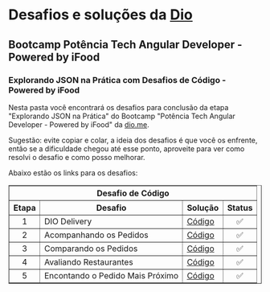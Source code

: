 # Desafios e soluções da [Dio](https://www.dio.me/)

## Bootcamp Potência Tech Angular Developer - Powered by iFood

### Explorando JSON na Prática com Desafios de Código - Powered by iFood

Nesta pasta você encontrará os desafios para conclusão da etapa "Explorando JSON na Prática" do Bootcamp "Potência Tech Angular Developer - Powered by iFood" da [dio.me](https://www.dio.me/).

Sugestão: evite copiar e colar, a ideia dos desafios é que você os enfrente, então se a dificuldade chegou até esse ponto, aproveite para ver como resolvi o desafio e como posso melhorar.

Abaixo estão os links para os desafios:

<div align="left">
	<table border=1>
		<tr>
			<th colspan="4">Desafio de Código</th>
		</tr>
		<tr>
			<th>Etapa</th>
			<th>Desafio</th>
			<th>Solução</th>
			<th>Status</th>
		</tr>
		<tr>
			<td align="center">1</td>
			<td>DIO Delivery</td>
			<td>
				<a href="https://github.com/gustavo-freita/Potencia-Tech-Angular-Developer-Powered-by-iFood/blob/main/Desafios%20-%20Json/dioDelivery.json">
					Código
				</a>
			</td>
			<td align="center">✅</td>
		</tr>
		<tr>
			<td align="center">2</td>
			<td>Acompanhando os Pedidos</td>
			<td>
				<a href="https://github.com/gustavo-freita/Potencia-Tech-Angular-Developer-Powered-by-iFood/blob/main/Desafios%20-%20Json/acompanhandoOsPedidos.json">
					Código
				</a>
			</td>
			<td align="center">✅</td>
		</tr>
		<tr>
			<td align="center">3</td>
			<td>Comparando os Pedidos</td>
			<td>
				<a href="https://github.com/gustavo-freita/Potencia-Tech-Angular-Developer-Powered-by-iFood/blob/main/Desafios%20-%20Json/comparandoOsPedidos.json">
					Código
				</a>
			</td>
			<td align="center">✅</td>
		</tr>
		<tr>
			<td align="center">4</td>
			<td>Avaliando Restaurantes</td>
			<td>
				<a href="https://github.com/gustavo-freita/Potencia-Tech-Angular-Developer-Powered-by-iFood/blob/main/Desafios%20-%20Json/avaliandoRestaurantes.json">
					Código
				</a>
			</td>
			<td align="center">✅</td>
		</tr>
		<tr>
			<td align="center">5</td>
			<td>Encontando o Pedido Mais Próximo</td>
			<td>
				<a href="https://github.com/gustavo-freita/Potencia-Tech-Angular-Developer-Powered-by-iFood/blob/main/Desafios%20-%20Json/encontrandoPedidoMaisProximo.json">
					Código
				</a>
			</td>
			<td align="center">✅</td>
		</tr>
	</table>
</div>
